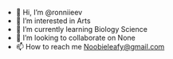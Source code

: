 - 👋 Hi, I’m @ronniieev
- 👀 I’m interested in Arts
- 🌱 I’m currently learning Biology Science
- 💞️ I’m looking to collaborate on None
- 📫 How to reach me Noobieleafy@gmail.com


